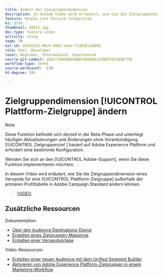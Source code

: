 ```yaml
---
title: Ändern der Zielgruppendimension
description: In diesem Video wird erläutert, wie Sie die Zielgruppendimension eines Versands für eine Platform-Zielgruppe außerhalb der primären Profiltabelle in Adobe Campaign Standard ändern.
feature: People Core Service-Integration
kt: 3739
thumbnail: 30151.jpg
doc-type: feature video
activity: using
team: TM
exl-id: ad19a131-00c9-4063-a4ea-f1d6261ad409
role: User, Developer
level: Beginner, Intermediate, Experienced
source-git-commit: 2be2719ddd84490b796d9abc6300376fa896ff0c
workflow-type: tm+mt
source-wordcount: '178'
ht-degree: 19%

---
```


# Zielgruppendimension [!UICONTROL Plattform-Zielgruppe] ändern

>[!NOTE]
>
>Diese Funktion befindet sich derzeit in der Beta-Phase und unterliegt häufigen Aktualisierungen und Änderungen ohne Vorankündigung. [!UICONTROL Zielgruppenziel ] basiert auf Adobe Experience Platform und erfordert eine bestimmte Konfiguration.
>
>Wenden Sie sich an den [!UICONTROL Adobe-Support], wenn Sie diese Funktion implementieren möchten.

In diesem Video wird erläutert, wie Sie die Zielgruppendimension eines Versands für eine [!UICONTROL Plattform-Zielgruppe] außerhalb der primären Profiltabelle in Adobe Campaign Standard ändern können.

>[!VIDEO](https://video.tv.adobe.com/v/30151?quality=12)

## Zusätzliche Ressourcen

Dokumentation:

* [Über den Audience Destinations-Dienst](https://docs.adobe.com/content/help/en/campaign-standard/using/profiles-and-audiences/working-with-adobe-experience-platform/aep-about-audience-destinations-service.html)
* [Erstellen eines Zielgruppen-Mappings](https://docs.adobe.com/content/help/en/campaign-standard/using/administrating/application-settings/target-mappings-in-campaign.html)
* [Erstellen einer Versandvorlage](https://docs.adobe.com/content/help/de-DE/campaign-standard/using/getting-started/marketing-plans/marketing-activity-templates.html)

Video-Ressourcen:

* [Erstellen einer neuen Audience mit dem Unified Segment Builder](/help/profiles-and-audiences/audience-destinations/creating-audiences-using-segment-builder.md)
* [Aktivieren von Adobe Experience Platform-Zielgruppen in einem Marketing-Workflow](/help/profiles-and-audiences/audience-destinations/activating-aep-audiences.md)
